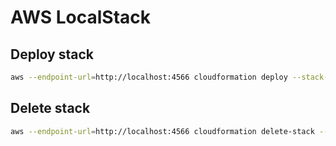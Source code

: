 # AWS LocalStack

## Deploy stack
```bash
aws --endpoint-url=http://localhost:4566 cloudformation deploy --stack-name cfn-quickstart-stack --template-file "cfn-quickstart-stack.yaml"
```

## Delete stack
```bash
aws --endpoint-url=http://localhost:4566 cloudformation delete-stack --stack-name cfn-quickstart-stack
```